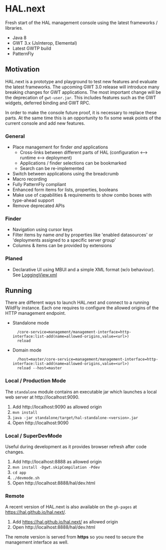 # HAL.next

Fresh start of the HAL management console using the latest frameworks / libraries. 

- Java 8
- GWT 3.x (JsInterop, Elemental)
- Latest GWTP build
- PatternFly

## Motivation

HAL.next is a prototype and playground to test new features and evaluate the latest frameworks. The upcoming GWT 3.0 release will introduce many breaking changes for GWT applications. The most important change will be the deprecation of `gwt-user.jar`. This includes features such as the GWT widgets, deferred binding and GWT RPC. 

In order to make the console future proof, it is necessary to replace these parts. At the same time this is an opportunity to fix some weak points of the current console and add new features.

### General

- Place management for finder *and* applications
	- Cross-links between different parts of HAL (configuration ⟷ runtime ⟷ deployment)
	- Applications / finder selections can be bookmarked
	- Search can be re-implemented
- Switch between applications using the breadcrumb
- Macro recording
- Fully PatternFly compliant
- Enhanced form items for lists, properties, booleans
- Make use of capabilities & requirements to show combo boxes with type-ahead support
- Remove deprecated APIs 

### Finder

- Navigation using cursor keys
- Filter items by name *and* by properties like 'enabled datasources' or 'deployments assigned to a specific server group'
- Columns & items can be provided by extensions

### Planed

- Declarative UI using MBUI and a simple XML format (w/o behaviour). See [LoggingView.xml](app/org/jboss/hal/client/configuration/subsystem/logging/LoggingView.xml)

## Running

There are different ways to launch HAL.next and connect to a running WildFly instance. Each one requires to configure the allowed origins of the HTTP management endpoint.
 
- Standalone mode

        /core-service=management/management-interface=http-interface:list-add(name=allowed-origins,value=<url>)
        reload

- Domain mode
 
        /host=master/core-service=management/management-interface=http-interface:list-add(name=allowed-origins,value=<url>)
        reload --host=master
 
### Local / Production Mode

The `standalone` module contains an executable jar which launches a local web server at http://localhost:9090.
  
1. Add http://localhost:9090 as allowed origin
1. `mvn install`
1. `java -jar standalone/target/hal-standalone-<version>.jar`
1. Open http://localhost:9090

### Local / SuperDevMode

Useful during development as it provides browser refresh after code changes. 

1. Add http://localhost:8888 as allowed origin
1. `mvn install -Dgwt.skipCompilation -Pdev` 
1. `cd app`
1. `./devmode.sh`
1. Open http://localhost:8888/hal/dev.html

### Remote

A recent version of HAL.next is also available on the `gh-pages` at https://hal.github.io/hal.next/. 

1. Add https://hal.github.io/hal.next/ as allowed origin
1. Open http://localhost:8888/hal/dev.html

The remote version is served from **https** so you need to secure the management interface as well. 